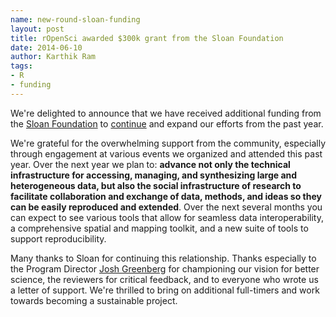 ```yaml
---
name: new-round-sloan-funding
layout: post
title: rOpenSci awarded $300k grant from the Sloan Foundation
date: 2014-06-10
author: Karthik Ram
tags:
- R
- funding
---
```


We're delighted to announce that we have received additional funding from the [Sloan Foundation](http://www.sloan.org/) to [continue](http://ropensci.org/blog/2013/06/12/sloan/) and expand our efforts from the past year. 

We're grateful for the overwhelming support from the community, especially through engagement at various events we organized and attended this past year. Over the next year we plan to: __advance not only the technical infrastructure for accessing, managing, and synthesizing large and heterogeneous data, but also the social infrastructure of research to facilitate collaboration and exchange of data, methods, and ideas so they can be easily reproduced and extended__. Over the next several months you can expect to see various tools that allow for seamless data interoperability, a comprehensive spatial and mapping toolkit, and a new suite of tools to support reproducibility. 

Many thanks to Sloan for continuing this relationship. Thanks especially to the Program Director [Josh Greenberg](https://twitter.com/epistemographer) for championing our vision for better science, the reviewers for critical feedback, and to everyone who wrote us a letter of support. We're thrilled to bring on additional full-timers and work towards becoming a sustainable project. 

